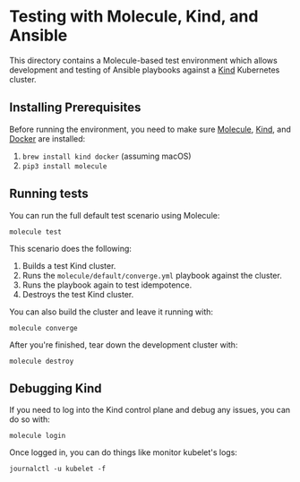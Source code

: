 # Testing with Molecule, Kind, and Ansible

This directory contains a Molecule-based test environment which allows development and testing of Ansible playbooks against a [Kind](https://kind.sigs.k8s.io/) Kubernetes cluster.

## Installing Prerequisites

Before running the environment, you need to make sure [Molecule](https://molecule.readthedocs.io/en/latest/), [Kind](https://kind.sigs.k8s.io), and [Docker](https://www.docker.com/products/docker-desktop) are installed:

  1. `brew install kind docker` (assuming macOS)
  1. `pip3 install molecule`

## Running tests

You can run the full default test scenario using Molecule:

    molecule test

This scenario does the following:

  1. Builds a test Kind cluster.
  2. Runs the `molecule/default/converge.yml` playbook against the cluster.
  3. Runs the playbook again to test idempotence.
  4. Destroys the test Kind cluster.

You can also build the cluster and leave it running with:

    molecule converge

After you're finished, tear down the development cluster with:

    molecule destroy

## Debugging Kind

If you need to log into the Kind control plane and debug any issues, you can do so with:

    molecule login

Once logged in, you can do things like monitor kubelet's logs:

    journalctl -u kubelet -f
